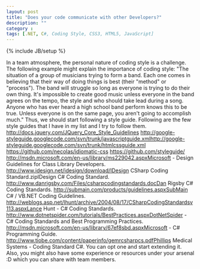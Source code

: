```yaml
---
layout: post
title: "Does your code communicate with other Developers?"
description: ""
category : 
tags: [.NET, C#, Coding Style, CSS3, HTML5, JavaScript]
---
```

{% include JB/setup %}

In a team atmosphere, the personal nature of coding style is a challenge. The following example might explain the importance of coding style: "The situation of a group of musicians trying to form a band. Each one comes in believing that their way of doing things is best (their "method" or "process"). The band will struggle so long as everyone is trying to do their own thing. It's impossible to create good music unless everyone in the band agrees on the tempo, the style and who should take lead during a song. Anyone who has ever heard a high school band perform knows this to be true. Unless everyone is on the same page, you aren't going to accomplish much." Thus, we should start following a style guide. Following are the few style guides that I have in my list and I try to follow them. http://docs.jquery.com/JQuery_Core_Style_Guidelines http://google-styleguide.googlecode.com/svn/trunk/javascriptguide.xmlhttp://google-styleguide.googlecode.com/svn/trunk/htmlcssguide.xml https://github.com/necolas/idiomatic-css https://github.com/styleguide/ http://msdn.microsoft.com/en-us/library/ms229042.aspxMicrosoft - Design Guidelines for Class Library Developers. http://www.idesign.net/idesign/download/IDesign CSharp Coding Standard.zipIDesign C# Coding Standard. http://www.danrigsby.com/Files/csharpcodingstandards.docDan Rigsby C# Coding Standards. http://submain.com/products/guidelines.aspxSubMain C# / VB.NET Coding Guidelines. http://weblogs.asp.net/lhunt/archive/2004/08/17/CSharpCodingStandardsv113.aspxLance Hunt - C# Coding Standards. http://www.dotnetspider.com/tutorials/BestPractices.aspxDotNetSpider - C# Coding Standards and Best Programming Practices. http://msdn.microsoft.com/en-us/library/67ef8sbd.aspxMicrosoft - C# Programming Guide. http://www.tiobe.com/content/paperinfo/gemrcsharpcs.pdfPhillips Medical Systems - Coding Standard C#. You can opt one and start extending it. Also, you might also have some experience or resources under your arsenal :D which you can share with team members.
